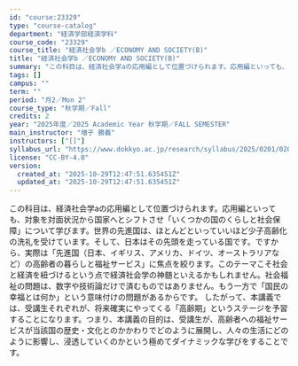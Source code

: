 ```yaml
---
id: "course:23329"
type: "course-catalog"
department: "経済学部経済学科"
course_code: "23329"
course_title: "経済社会学b ／ECONOMY AND SOCIETY(B)"
title: "経済社会学b ／ECONOMY AND SOCIETY(B)"
summary: "この科目は、経済社会学aの応用編として位置づけられます。応用編といっても、対象を対面状況から国家へとシフトさせ「いくつかの国のくらしと社会保障」について学びます。世界の先進国は、ほとんどといっていいほど少子高齢化の洗礼を受けています。そして…"
tags: []
campus: ""
term: ""
period: "月2／Mon 2"
course_type: "秋学期／Fall"
credits: 2
year: "2025年度／2025 Academic Year 秋学期／FALL SEMESTER"
main_instructor: "増子 勝義"
instructors: ["[]"]
syllabus_url: "https://www.dokkyo.ac.jp/research/syllabus/2025/0201/0201_23329_ja_JP.html"
license: "CC-BY-4.0"
version:
  created_at: "2025-10-29T12:47:51.635451Z"
  updated_at: "2025-10-29T12:47:51.635451Z"
---
```

この科目は、経済社会学aの応用編として位置づけられます。応用編といっても、対象を対面状況から国家へとシフトさせ「いくつかの国のくらしと社会保障」について学びます。世界の先進国は、ほとんどといっていいほど少子高齢化の洗礼を受けています。そして、日本はその先頭を走っている国です。ですから、実際は「先進国（日本、イギリス、アメリカ、ドイツ、オーストラリアなど）の高齢者の暮らしと福祉サービス」に焦点を絞ります。このテーマこそ社会と経済を紐づけるという点で経済社会学の神髄といえるかもしれません。社会福祉の問題は、数字や技術論だけで済むものではありません。もう一方で「国民の幸福とは何か」という意味付けの問題があるからです。 したがって、本講義では、受講生それぞれが、将来確実にやってくる「高齢期」というステージを予習することになります。つまり、本講義の目的は、受講生が、高齢者への福祉サービスが当該国の歴史・文化とのかかわりでどのように展開し、人々の生活にどのように影響し、浸透していくのかという極めてダイナミックな学びをすることです。
